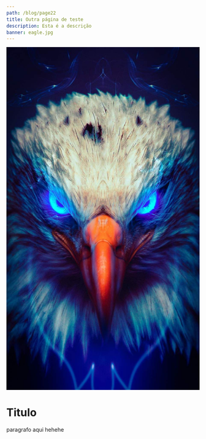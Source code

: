 ```yaml
---
path: /blog/page22
title: Outra página de teste
description: Esta é a descrição
banner: eagle.jpg
---
```

![](eagle.jpg)

# Titulo

paragrafo aqui hehehe